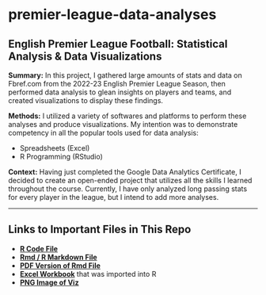 # premier-league-data-analyses

## English Premier League Football: Statistical Analysis &amp; Data Visualizations

**Summary:** In this project, I gathered large amounts of stats and data on Fbref.com from the 2022-23 English Premier League Season, then performed data analysis to glean insights on players and teams, and created visualizations to display these findings.

**Methods:** I utilized a variety of softwares and platforms to perform these analyses and produce visualizations. My intention was to demonstrate competency in all the popular tools used for data analysis:
* Spreadsheets (Excel)
* R Programming (RStudio)

**Context:** Having just completed the Google Data Analytics Certificate, I decided to create an open-ended project that utilizes all the skills I learned throughout the course. Currently, I have only analyzed long passing stats for every player in the league, but I intend to add more analyses.
__________________________________________________________________________
## Links to Important Files in This Repo

* [**R Code File**](https://github.com/fitzellforce/premier-league-data-analyses/blob/main/premier.league_long.passing.analysis.R)
* [**Rmd / R Markdown File**](https://github.com/fitzellforce/premier-league-data-analyses/blob/main/premier_league_data_analysis.Rmd)
* [**PDF Version of Rmd File**](https://github.com/fitzellforce/premier-league-data-analyses/blob/main/premier_league_data_analysis_Rmd.pdf)
* [**Excel Workbook**](https://github.com/fitzellforce/premier-league-data-analyses/blob/main/Player%20Stats%20per90.xlsx) that was imported into R
* [**PNG Image of Viz**](https://github.com/fitzellforce/premier-league-data-analyses/blob/main/premier.league_long.passing.viz.png)
